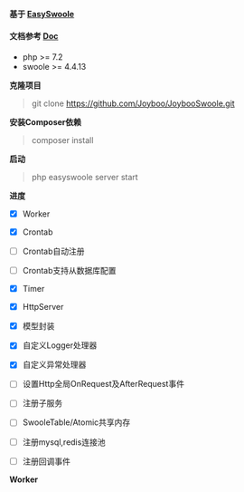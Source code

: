 
#### 基于 [EasySwoole](https://github.com/easy-swoole/easyswoole) 

#### 文档参考 [Doc](https://github.com/easy-swoole/doc)

- php >= 7.2
- swoole >= 4.4.13


**克隆项目**
> git clone https://github.com/Joyboo/JoybooSwoole.git

**安装Composer依赖**
> composer install
 
**启动**
> php easyswoole server start

**进度**
- [x] Worker
- [x] Crontab
- [ ] Crontab自动注册
- [ ] Crontab支持从数据库配置
- [x] Timer
- [x] HttpServer
- [x] 模型封装
- [x] 自定义Logger处理器
- [x] 自定义异常处理器
- [ ] 设置Http全局OnRequest及AfterRequest事件
- [ ] 注册子服务
- [ ] SwooleTable/Atomic共享内存
- [ ] 注册mysql,redis连接池
- [ ] 注册回调事件


**Worker**

